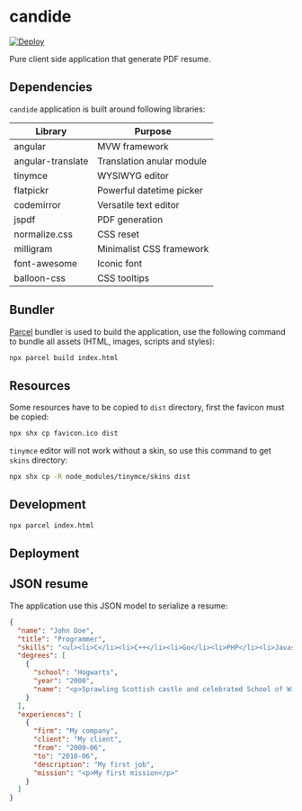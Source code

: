 # candide

[![Deploy](https://www.herokucdn.com/deploy/button.png)](https://heroku.com/deploy)

Pure client side application that generate PDF resume.

## Dependencies

`candide` application is built around following libraries:

Library | Purpose
------- | -------
angular | MVW framework
angular-translate | Translation anular module
tinymce | WYSIWYG editor
flatpickr | Powerful datetime picker
codemirror | Versatile text editor
jspdf | PDF generation
normalize.css | CSS reset
milligram | Minimalist CSS framework
font-awesome | Iconic font
balloon-css | CSS tooltips

## Bundler

[Parcel][1] bundler is used to build the application, use the following command to bundle all assets (HTML, images, scripts and styles):

```sh
npx parcel build index.html
```

## Resources

Some resources have to be copied to `dist` directory, first the favicon must be copied:

```sh
npx shx cp favicon.ico dist
```

`tinymce` editor will not work without a skin, so use this command to get `skins` directory:

```sh
npx shx cp -R node_modules/tinymce/skins dist
```

## Development

```sh
npx parcel index.html
```

## Deployment



## JSON resume

The application use this JSON model to serialize a resume:

```json
{
  "name": "John Doe",
  "title": "Programmer",
  "skills": "<ul><li>C</li><li>C++</li><li>Go</li><li>PHP</li><li>Javascript</li></ul>",
  "degrees": [
    {
      "school": "Hogwarts",
      "year": "2000",
      "name": "<p>Sprawling Scottish castle and celebrated School of Witchcraft and Wizardry</p>"
    }
  ],
  "experiences": [
    {
      "firm": "My company",
      "client": "My client",
      "from": "2000-06",
      "to": "2010-06",
      "description": "My first job",
      "mission": "<p>My first mission</p>"
    }
  ]
}
```

[1]: https://parceljs.org/ "Parcel"
